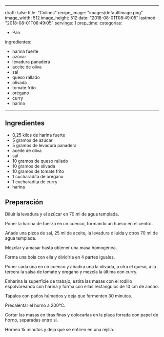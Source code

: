 
---
draft: false
title: "Colines"
recipe_image: "images/defaultImage.png"
image_width: 512
image_height: 512
date: "2018-08-01T08:49:05"
lastmod: "2018-08-01T08:49:05"
servings: 1
prep_time: 
categorias:
  - Pan

ingredientes:
  - harina fuerte
  - azúcar
  - levadura panadera
  - aceite de oliva
  - sal
  - queso rallado
  - olivada
  - tomate frito
  - orégano
  - curry
  - harina
---

## Ingredientes
- 0,25 kilos de harina fuerte
- 5 gramos de azúcar
- 5 gramos de levadura panadera
- aceite de oliva
- sal
- 10 gramos de queso rallado
- 10 gramos de olivada
- 10 gramos de tomate frito
- 1 cucharadita de orégano
- 1 cucharadita de curry
- harina

## Preparación
Diluir la levadura y el azúcar en 70 ml de agua templada.

Poner la harina de fuerza en un cuenco, formando un hueco en el centro.

Añade una pizca de sal, 25 ml de aceite, la levadura diluida y otros 70 ml de agua templada.

Mezclar y amasar hasta obtener una masa homogénea.

Forma una bola con ella y dividirla en 4 partes iguales.

Poner cada una en un cuenco y añadira una la olivada, a otra el queso, a la tercera la salsa de tomate y oregano y mezcla la última con curry.

Enharina la superficie de trabajo, estira las masas con el rodillo espolvoreando con harina y forma con ellas rectangulos de 10 cm de ancho.

Tápalos con paños húmedos y deja que fermenten 30 minutos.

Precalentar el horno a 200ºC.

Cortar las masas en tiras finas y colocarlas en la placa forrada con papel de horno, separadas entre si.

Hornea 15 minutos y deja que se enfrien en una rejilla.


